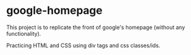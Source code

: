# google-homepage
This project is to replicate the front of google's homepage (without any functionality).

Practicing HTML and CSS using div tags and css classes/ids.
